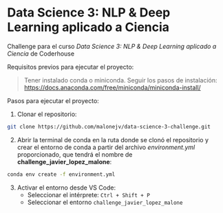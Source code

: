 # Data Science 3: NLP & Deep Learning aplicado a Ciencia

Challenge para el curso _Data Science 3: NLP & Deep Learning aplicado a Ciencia_ de Coderhouse

Requisitos previos para ejecutar el proyecto:

> Tener instalado conda o miniconda. Seguir los pasos de instalación: https://docs.anaconda.com/free/miniconda/miniconda-install/

Pasos para ejecutar el proyecto:

1. Clonar el repositorio:

```bash
git clone https://github.com/malonejv/data-science-3-challenge.git
```

2. Abrir la terminal de conda en la ruta donde se clonó el repositorio y crear el entorno de conda a partir del archivo _environment.yml_ proporcionado, que tendrá el nombre de **challenge_javier_lopez_malone**:

```bash
conda env create -f environment.yml
```

3. Activar el entorno desde VS Code:
   - Seleccionar el intérprete: `Ctrl + Shift + P`
   - Seleccionar el entorno `challenge_javier_lopez_malone`
